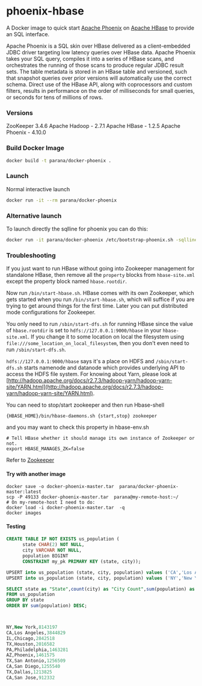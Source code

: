 phoenix-hbase
=============

A Docker image to quick start [Apache Phoenix](http://phoenix.apache.org/) on [Apache HBase](https://hbase.apache.org/)
to provide an SQL interface.

Apache Phoenix is a SQL skin over HBase delivered as a client-embedded JDBC driver targeting low latency queries over HBase data.
Apache Phoenix takes your SQL query, compiles it into a series of HBase scans, and orchestrates the running of those scans to produce regular JDBC result sets.
The table metadata is stored in an HBase table and versioned, such that snapshot queries over prior versions will automatically use the correct schema.
Direct use of the HBase API, along with coprocessors and custom filters, results in performance on the order of milliseconds for small queries, or seconds for tens of millions of rows.

### Versions
ZooKeeper 3.4.6
Apache Hadoop - 2.7.1
Apache HBase - 1.2.5
Apache Phoenix - 4.10.0

### Build Docker Image

```bash
docker build -t parana/docker-phoenix .
```

### Launch

Normal interactive launch

```bash
docker run -it --rm parana/docker-phoenix
``` 

### Alternative launch

To launch directly the sqlline for phoenix you can do this:

```bash
docker run -it parana/docker-phoenix /etc/bootstrap-phoenix.sh -sqlline
```

### Troubleshooting

If you just want to run HBase without going into Zookeeper management for
standalone HBase, then remove all the `property` blocks from `hbase-site.xml`
except the property block named `hbase.rootdir`. 

Now run `/bin/start-hbase.sh`. HBase comes with its own Zookeeper,
which gets started when you run `/bin/start-hbase.sh`, which will suffice
if you are trying to get around things for the first time. Later you can
put distributed mode configurations for Zookeeper.

You only need to run `/sbin/start-dfs.sh` for running HBase since the value
of `hbase.rootdir` is set to `hdfs://127.0.0.1:9000/hbase` in your
`hbase-site.xml`. If you change it to some location on local the filesystem
using `file:///some_location_on_local_filesystem`, then you don't even need
to run  `/sbin/start-dfs.sh`. 

`hdfs://127.0.0.1:9000/hbase` says it's a place on HDFS and `/sbin/start-dfs.sh`
starts namenode and datanode which provides underlying API to access the HDFS
file system. For knowing about Yarn, please look at
[http://hadoop.apache.org/docs/r2.7.3/hadoop-yarn/hadoop-yarn-site/YARN.html](http://hadoop.apache.org/docs/r2.7.3/hadoop-yarn/hadoop-yarn-site/YARN.html).


You can need to stop/start zookeeper and then run Hbase-shell 

    {HBASE_HOME}/bin/hbase-daemons.sh {start,stop} zookeeper

and you may want to check this property in hbase-env.sh

    # Tell HBase whether it should manage its own instance of Zookeeper or not.
    export HBASE_MANAGES_ZK=false

Refer to [Zookeeper](http://hbase.apache.org/book.html#zookeeper)

#### Try with another image

```
docker save -o docker-phoenix-master.tar  parana/docker-phoenix-master:latest
scp -P 49133 docker-phoenix-master.tar  parana@my-remote-host:~/
# On my-remote-host I need to do:
docker load -i docker-phoenix-master.tar  -q
docker images
```

#### Testing

```sql
CREATE TABLE IF NOT EXISTS us_population (
      state CHAR(2) NOT NULL,
      city VARCHAR NOT NULL,
      population BIGINT
      CONSTRAINT my_pk PRIMARY KEY (state, city));

UPSERT into us_population (state, city, population) values ('CA','Los Angeles',3844829);
UPSERT into us_population (state, city, population) values ('NY','New York',8143197);

SELECT state as "State",count(city) as "City Count",sum(population) as "Population Sum"
FROM us_population
GROUP BY state
ORDER BY sum(population) DESC;



NY,New York,8143197
CA,Los Angeles,3844829
IL,Chicago,2842518
TX,Houston,2016582
PA,Philadelphia,1463281
AZ,Phoenix,1461575
TX,San Antonio,1256509
CA,San Diego,1255540
TX,Dallas,1213825
CA,San Jose,912332
```
